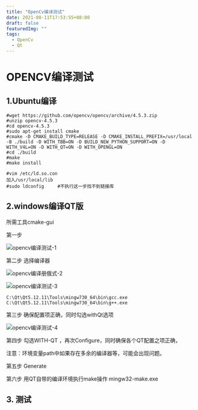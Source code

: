 ```yaml
---
title: "OpenCv编译测试"
date: 2021-08-11T17:53:55+08:00
draft: false
featuredImg: ""
tags: 
  - OpenCv
  - Qt
---
```

# OPENCV编译测试

## 1.Ubuntu编译

```
#wget https://github.com/opencv/opencv/archive/4.5.3.zip
#unzip opencv-4.5.3
#cd opencv-4.5.3
#sudo apt-get install cmake
#cmake -D CMAKE_BUILD_TYPE=RELEASE -D CMAKE_INSTALL_PREFIX=/usr/local -B ./build -D WITH_TBB=ON -D BUILD_NEW_PYTHON_SUPPORT=ON -D WITH_V4L=ON -D WITH_QT=ON -D WITH_OPENGL=ON
#cd ./build
#make
#make install

#vim /etc/ld.so.con
加入/usr/local/lib
#sudo ldconfig     #不执行这一步找不到链接库
```

## 2.windows编译QT版

所需工具cmake-gui

第一步

![opencv编译测试-1](/images/opencv编译测试-1.png)

第二步 选择编译器

![opencv编译册俄式-2](/images/opencv编译测试-2.png)



![opencv编译测试-3](/images/opencv编译测试-3.png)

```
C:\Qt\Qt5.12.11\Tools\mingw730_64\bin\gcc.exe
C:\Qt\Qt5.12.11\Tools\mingw730_64\bin\g++.exe
```

第三步 确保配置项正确，同时勾选withQt选项

![opencv编译测试-4](/images/opencv编译测试-4.png)

第四步 勾选WITH-QT ，再次Configure，同时确保各个QT配置之项正确，

注意：环境变量path中如果存在多余的编译器等，可能会出现问题。

第五步 Generate

第六步 用QT自带的编译环境执行make操作  mingw32-make.exe

## 3. 测试

